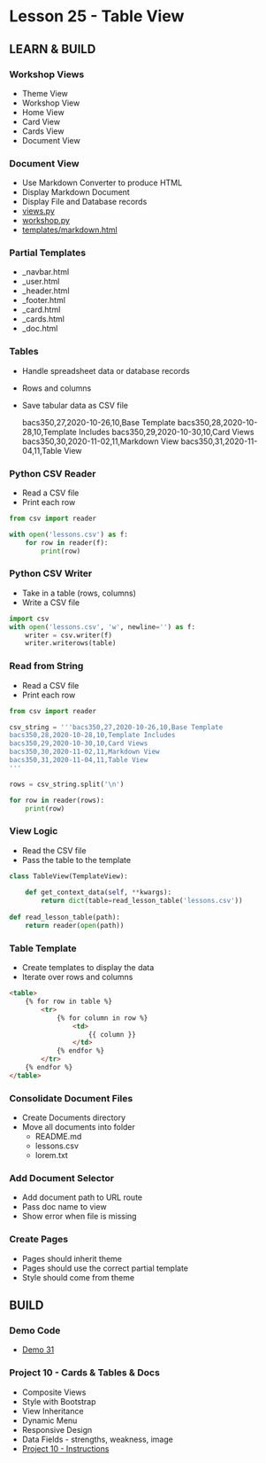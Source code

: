 # Lesson 25 - Table View

## LEARN & BUILD    

### Workshop Views
* Theme View
* Workshop View
* Home View
* Card View
* Cards View
* Document View


### Document View
* Use Markdown Converter to produce HTML
* Display Markdown Document
* Display File and Database records
* [views.py](https://github.com/Mark-Seaman/UNC-BACS-350/tree/master/demo/week11/Demo30/workshop/views.py)
* [workshop.py](https://github.com/Mark-Seaman/UNC-BACS-350/tree/master/demo/week11/Demo30/workshop/workshop.py)
* [templates/markdown.html](https://github.com/Mark-Seaman/UNC-BACS-350/tree/master/demo/week11/Demo30/templates/markdown.html)


### Partial Templates
* _navbar.html
* _user.html
* _header.html
* _footer.html
* _card.html
* _cards.html
* _doc.html


### Tables
* Handle spreadsheet data or database records
* Rows and columns
* Save tabular data as CSV file

    bacs350,27,2020-10-26,10,Base Template
    bacs350,28,2020-10-28,10,Template Includes
    bacs350,29,2020-10-30,10,Card Views
    bacs350,30,2020-11-02,11,Markdown View
    bacs350,31,2020-11-04,11,Table View


### Python CSV Reader
* Read a CSV file
* Print each row

```python
from csv import reader

with open('lessons.csv') as f:
    for row in reader(f):
        print(row)
```


### Python CSV Writer
* Take in a table (rows, columns)
* Write a CSV file

```python
import csv
with open('lessons.csv', 'w', newline='') as f:
    writer = csv.writer(f)
    writer.writerows(table)

```


### Read from String
* Read a CSV file
* Print each row

```python
from csv import reader

csv_string = '''bacs350,27,2020-10-26,10,Base Template
bacs350,28,2020-10-28,10,Template Includes
bacs350,29,2020-10-30,10,Card Views
bacs350,30,2020-11-02,11,Markdown View
bacs350,31,2020-11-04,11,Table View
'''

rows = csv_string.split('\n')

for row in reader(rows):
    print(row)
```


### View Logic
* Read the CSV file
* Pass the table to the template

```python
class TableView(TemplateView):
    
    def get_context_data(self, **kwargs):
        return dict(table=read_lesson_table('lessons.csv'))
    
def read_lesson_table(path):
    return reader(open(path))
```


### Table Template
* Create templates to display the data
* Iterate over rows and columns

```html
<table>
    {% for row in table %}
        <tr>
            {% for column in row %}
                <td>
                    {{ column }}
                </td>
            {% endfor %}
        </tr>
    {% endfor %}
</table>
```


### Consolidate Document Files
* Create Documents directory
* Move all documents into folder
    * README.md
    * lessons.csv
    * lorem.txt
    
    
### Add Document Selector
* Add document path to URL route
* Pass doc name to view
* Show error when file is missing


### Create Pages
* Pages should inherit theme
* Pages should use the correct partial template
* Style should come from theme



## BUILD

### Demo Code
* [Demo 31](https://github.com/Mark-Seaman/UNC-BACS-350/tree/master/demo/week11/Demo31)


### Project 10 - Cards & Tables & Docs
* Composite Views
* Style with Bootstrap
* View Inheritance
* Dynamic Menu
* Responsive Design
* Data Fields - strengths, weakness, image
* [Project 10 - Instructions](../project/10)
